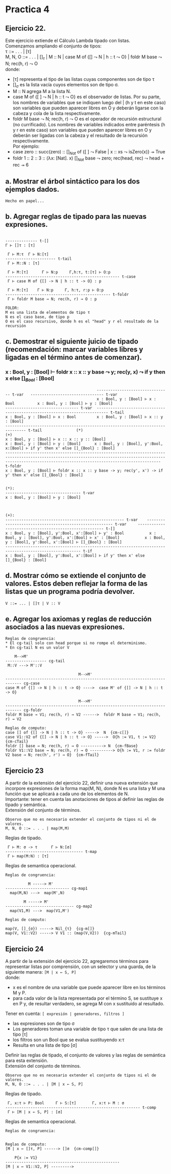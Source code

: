 # Practica 4  
## Ejercicio 22.  
Este ejercicio extiende el Cálculo Lambda tipado con listas.  
Comenzamos ampliando el conjunto de tipos:  
τ ::= . . . | [τ]  
M, N, O ::= . . . | $[ ]_τ$ | M :: N | case M of {[] $\leadsto$ N | h :: t $\leadsto$ O} | foldr M base $\leadsto$ N; rec(h, r) $\leadsto$ O   
donde:  
* [τ] representa el tipo de las listas cuyas componentes son de tipo τ
* $[ ]_σ$ es la lista vacía cuyos elementos son de tipo σ.  
* M :: N agrega M a la lista N.  
* case M of {[ ] $\leadsto$ N | h :: t $\leadsto$ O} es el observador de listas. Por su parte, los nombres de variables que se indiquen luego del | (h y t en este caso) son variables que pueden aparecer libres en O y deberán ligarse con la cabeza y cola de la lista respectivamente.  
* foldr M base $\leadsto$ N; rec(h, r) $\leadsto$ O es el operador de recursión estructural (no currificado). Los nombres de variables indicados entre paréntesis (h y r en este caso) son variables que pueden aparecer libres en O y deberán ser ligadas con la cabeza y el resultado de la recursión respectivamente.  
Por ejemplo:  
* case zero :: succ(zero) :: $[ ]_{Nat}$ of {[ ] $\leadsto$ False | x :: xs $\leadsto$ isZero(x)} $\twoheadrightarrow$ True  
* foldr 1 :: 2 :: 3 :: (λx: [Nat]. x) $[ ]_{Nat}$ base $\leadsto$ zero; rec(head, rec) $\leadsto$ head + rec $\twoheadrightarrow$ 6
## a. Mostrar el árbol sintáctico para los dos ejemplos dados.  
```
Hecho en papel...
```
## b. Agregar reglas de tipado para las nuevas expresiones.  
```
                              
-------------- t-[]        
Γ ⊢ []τ : [τ]     

 Γ ⊢ M:τ  Γ ⊢ N:[τ]        
---------------------- t-tail
 Γ ⊢ M::N : [τ]                   

 Γ ⊢ M:[τ]      Γ ⊢ N:p     Γ,h:τ, t:[τ] ⊢ O:p
-------------------------------------------------- t-case
 Γ ⊢ case M of {[] -> N | h :: t -> O} : p

 Γ ⊢ M:[τ]    Γ ⊢ N:p     Γ, h:τ, r:p ⊢ O:p 
---------------------------------------------- t-foldr
 Γ ⊢ foldr M base ⇝ N; rec(h, r) ⇝ O : p

FOLDR:
M es una lista de elementos de tipo τ
N es el caso base, de tipo p
O es el caso recursivo, donde h es el "head" y r el resultado de la recursión
```
## c. Demostrar el siguiente juicio de tipado (recomendación: marcar variables libres y ligadas en el término antes de comenzar).  
### x : Bool, y : [Bool] ⊢ foldr x :: x :: y base $\leadsto$ y; rec(y, x) $\leadsto$ if y then x else $[ ]_{Bool}$ : [Bool]  
```
                                        -------------------------------- t-var   -------------------------------- t-var
                                        x : Bool, y : [Bool] ⊢ x : Bool          x : Bool, y : [Bool] ⊢ y : [Bool]
-------------------------------- t-var  --------------------------------------------------------------------------- t-tail
x : Bool, y : [Bool] ⊢ x : Bool         x : Bool, y : [Bool] ⊢ x :: y : [Bool]
------------------------------------------------------------------------------- t-tail               (*)                                                            (+)
x : Bool, y : [Bool] ⊢ x :: x :: y :: [Bool]                                             x : Bool, y : [Bool] ⊢ y : [Bool]      x : Bool, y : [Bool], y':Bool, x:[Bool] ⊢ if y' then x' else []_{Bool} : [Bool]
---------------------------------------------------------------------------------------------------------------------------------------------------------------------------------------------------------------- t-foldr
x : Bool, y : [Bool] ⊢ foldr x :: x :: y base -> y; rec(y', x') -> if y' then x' else []_{Bool} : [Bool]


(*):
--------------------------------- t-var
x : Bool, y : [Bool] ⊢ y : [Bool]



(+):
---------------------------------------------------- t-var    ------------------------------------------------------- t-var     ------------------------------------------------------- t-[]
x : Bool, y : [Bool], y':Bool, x':[Bool] ⊢ y' : Bool           x : Bool, y : [Bool], y':Bool, x':[Bool] ⊢ x' : [Bool]           x : Bool, y : [Bool], y':Bool, x':[Bool] ⊢ []_{Bool} : [Bool]
------------------------------------------------------------------------------------------------------- t-if
x : Bool, y : [Bool], y':Bool, x':[Bool] ⊢ if y' then x' else []_{Bool} : [Bool]

```
## d. Mostrar cómo se extiende el conjunto de valores. Estos deben reflejar la forma de las listas que un programa podría devolver.  
```
V ::= ... | []τ | V :: V
```
## e. Agregar los axiomas y reglas de reducción asociados a las nuevas expresiones.  
```
Reglas de congruencia:
* El cg-tail solo con head porque si no rompe el determinismo.
* En cg-tail N es un valor V

    M-->M'     
------------------ cg-tail
 M::V ---> M'::V

                                M-->M'
----------------------------------------------------------------------------- cg-case
case M of {[] -> N | h :: t -> O} ---->  case M' of {[] -> N | h :: t -> O}

                                M-->M'
----------------------------------------------------------------------------- cg-foldr
foldr M base ⇝ V1; rec(h, r) ⇝ V2 ------>  foldr M base ⇝ V1; rec(h, r) ⇝ V2 

Reglas de computo:
case [] of {[] -> N | h :: t -> O} ----->  N  {cm-c[]}
case V1::V2 of {[] -> N | h :: t -> O} ----->  O{h := V1, t := V2}  {cm-cTail}
foldr [] base ⇝ N; rec(h, r) ⇝ O ----------> N  {cm-fBase}
foldr V1::V2 base ⇝ N; rec(h, r) ⇝ O ----------> O{h := V1, r := foldr V2 base ⇝ N; rec(h', r') ⇝ O}  {cm-fTail}
```
## Ejercicio 23  
A partir de la extensión del ejercicio 22, definir una nueva extensión que incorpore expresiones de la forma map(M, N), donde N es una lista y M una función que se aplicará a cada uno de los elementos de N.  
Importante: tener en cuenta las anotaciones de tipos al definir las reglas de tipado y semántica.  
Extensión del conjunto de términos.  
```
Observo que no es necesario extender el conjunto de tipos ni el de valores.
M, N, O ::= . . . | map(M,M)
```
Reglas de tipado.  
```
 Γ ⊢ M: σ -> τ      Γ ⊢ N:[σ]     
---------------------------------- t-map
 Γ ⊢ map(M:N) : [τ]
```
Reglas de semantica operacional.
```
Reglas de congruencia:

          M -----> M'                         
---------------------------- cg-map1  
  map(M,N) --->  map(M',N)

        M -----> M'
------------------------------ cg-map2  
  map(V1,M) --->  map(V1,M')

Reglas de computo:

map(V, []_{σ}) -----> Nil_{τ}  {cg-m[]}
map(V, V1::V2) -----> V V1 :: (map(V,V2))  {cg-mTail}
```
## Ejercicio 24  
A partir de la extensión del ejercicio 22, agregaremos términos para representar listas por comprensión, con un selector y una guarda, de la siguiente manera: `[M | x ← S, P]`   
donde:  
* x es el nombre de una variable que puede aparecer libre en los términos M y P.
* para cada valor de la lista representada por el término S, se sustituye x en P y, de resultar verdadero, se agrega M con x sustituido al resultado.

Tener en cuenta: `[ expresión | generadores, filtros ]`
* las expresiones son de tipo σ
* Los generadores toman una variable de tipo τ que salen de una lista de tipo [τ]
* los filtros son un Bool que se evalua sustituyendo x:τ
* Resulta en una lista de tipo [σ]


Definir las reglas de tipado, el conjunto de valores y las reglas de semántica para esta extensión.  
Extensión del conjunto de términos.  
```
Observo que no es necesario extender el conjunto de tipos ni el de valores.
M, N, O ::= . . . | [M | x ← S, P]
```
Reglas de tipado.  
```
 Γ, x:τ ⊢ P: Bool     Γ ⊢ S:[τ]       Γ, x:τ ⊢ M : σ
----------------------------------------------------------- t-comp
 Γ ⊢ [M | x ← S, P] : [σ]
```

Reglas de semantica operacional.
```
Reglas de congruencia:


Reglas de computo:
[M | x ← []τ, P] ------> []σ  {cm-comp[]}

    P{x := V1}
--------------------------------------------------
[M | x ← V1::V2, P] ---------> 
```

